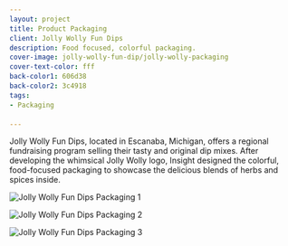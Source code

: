 ```yaml
---
layout: project
title: Product Packaging
client: Jolly Wolly Fun Dips
description: Food focused, colorful packaging.
cover-image: jolly-wolly-fun-dip/jolly-wolly-packaging
cover-text-color: fff
back-color1: 606d38
back-color2: 3c4918
tags:
- Packaging

---
```


Jolly Wolly Fun Dips, located in Escanaba, Michigan, offers a regional fundraising program selling their tasty and original dip mixes. After developing the whimsical Jolly Wolly logo, Insight designed the colorful, food-focused packaging to showcase the delicious blends of herbs and spices inside.

<div class="images">
<img class="full fit" data-aos="fade-up" data-featherlight="/img/projects/jolly-wolly-fun-dip/jolly-wolly-packaging-2.jpg" src="/img/projects/jolly-wolly-fun-dip/jolly-wolly-packaging-2.jpg"
alt="Jolly Wolly Fun Dips Packaging 1"
srcset="
/img/projects/jolly-wolly-fun-dip/jolly-wolly-packaging-2-2400.jpg 2400w,
/img/projects/jolly-wolly-fun-dip/jolly-wolly-packaging-2-1800.jpg 1800w,
/img/projects/jolly-wolly-fun-dip/jolly-wolly-packaging-2-1200.jpg 1200w,
/img/projects/jolly-wolly-fun-dip/jolly-wolly-packaging-2-900.jpg 900w,
/img/projects/jolly-wolly-fun-dip/jolly-wolly-packaging-2-600.jpg 600w,
/img/projects/jolly-wolly-fun-dip/jolly-wolly-packaging-2-400.jpg 400w" />

<img class="half first fit" data-aos="fade-up" data-featherlight="/img/projects/jolly-wolly-fun-dip/jolly-wolly-packaging-1.jpg" src="/img/projects/jolly-wolly-fun-dip/jolly-wolly-packaging-1.jpg"
alt="Jolly Wolly Fun Dips Packaging 2"
srcset="
/img/projects/jolly-wolly-fun-dip/jolly-wolly-packaging-1-2400.jpg 2400w,
/img/projects/jolly-wolly-fun-dip/jolly-wolly-packaging-1-1800.jpg 1800w,
/img/projects/jolly-wolly-fun-dip/jolly-wolly-packaging-1-1200.jpg 1200w,
/img/projects/jolly-wolly-fun-dip/jolly-wolly-packaging-1-900.jpg 900w,
/img/projects/jolly-wolly-fun-dip/jolly-wolly-packaging-1-600.jpg 600w,
/img/projects/jolly-wolly-fun-dip/jolly-wolly-packaging-1-400.jpg 400w" />

<img class="half last fit" data-aos="fade-up" data-aos-delay="200" data-featherlight="/img/projects/jolly-wolly-fun-dip/jolly-wolly-packaging-3.jpg" src="/img/projects/jolly-wolly-fun-dip/jolly-wolly-packaging-3.jpg"
alt="Jolly Wolly Fun Dips Packaging 3"
srcset="
/img/projects/jolly-wolly-fun-dip/jolly-wolly-packaging-3-2400.jpg 2400w,
/img/projects/jolly-wolly-fun-dip/jolly-wolly-packaging-3-1800.jpg 1800w,
/img/projects/jolly-wolly-fun-dip/jolly-wolly-packaging-3-1200.jpg 1200w,
/img/projects/jolly-wolly-fun-dip/jolly-wolly-packaging-3-900.jpg 900w,
/img/projects/jolly-wolly-fun-dip/jolly-wolly-packaging-3-600.jpg 600w,
/img/projects/jolly-wolly-fun-dip/jolly-wolly-packaging-3-400.jpg 400w" />

</div>
